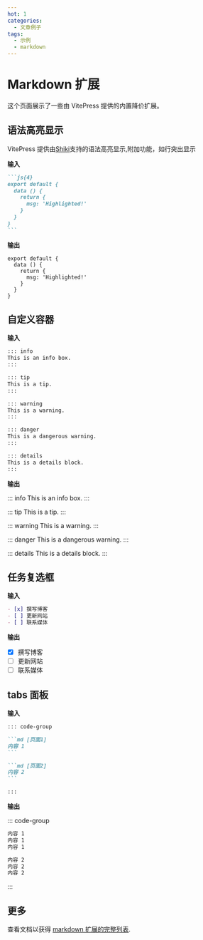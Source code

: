 ```yaml
---
hot: 1
categories:
  - 文章例子
tags:
  - 示例
  - markdown
---
```


# Markdown 扩展

这个页面展示了一些由 VitePress 提供的内置降价扩展。

## 语法高亮显示

VitePress 提供由[Shiki](https://github.com/shikijs/shiki)支持的语法高亮显示,附加功能，如行突出显示

**输入**

````md
```js{4}
export default {
  data () {
    return {
      msg: 'Highlighted!'
    }
  }
}
```
````

**输出**

```js{4}
export default {
  data () {
    return {
      msg: 'Highlighted!'
    }
  }
}
```

## 自定义容器

**输入**

```md
::: info
This is an info box.
:::

::: tip
This is a tip.
:::

::: warning
This is a warning.
:::

::: danger
This is a dangerous warning.
:::

::: details
This is a details block.
:::
```

**输出**

::: info
This is an info box.
:::

::: tip
This is a tip.
:::

::: warning
This is a warning.
:::

::: danger
This is a dangerous warning.
:::

::: details
This is a details block.
:::

## 任务复选框

**输入**

```md
- [x] 撰写博客
- [ ] 更新网站
- [ ] 联系媒体
```

**输出**

- [x] 撰写博客
- [ ] 更新网站
- [ ] 联系媒体

## tabs 面板

**输入**

````md
::: code-group

```md [页面1]
内容 1
```

```md [页面2]
内容 2
```

:::
````

**输出**

::: code-group

```md [页面1]
内容 1
内容 1
内容 1
```

```md [页面2]
内容 2
内容 2
内容 2
```

:::

## 更多

查看文档以获得 [markdown 扩展的完整列表](https://vitepress.dev/zh/guide/markdown).
